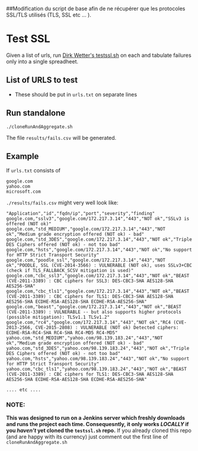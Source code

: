 ##Modification du script de base afin de ne récupérer que les protocoles SSL/TLS utilisés (TLS, SSL etc ... ).


# Test SSL
Given a list of urls, run [Dirk Wetter's testssl.sh](https://github.com/drwetter/testssl.sh) 
on each and tabulate failures only into a single spreadheet.

## List of URLS to test
* These should be put in `urls.txt` on separate lines


## Run standalone
```
./cloneRunAndAggregate.sh
```
The file `results/fails.csv` will be generated.

## Example
If `urls.txt` consists of

```
google.com
yahoo.com
microsoft.com
```

`./results/fails.csv` might very well look like:

```
"Application","id","fqdn/ip","port","severity","finding"
google.com,"sslv3","google.com/172.217.3.14","443","NOT ok","SSLv3 is offered (NOT ok)"
google.com,"std_MEDIUM","google.com/172.217.3.14","443","NOT ok","Medium grade encryption offered (NOT ok) - bad"
google.com,"std_3DES","google.com/172.217.3.14","443","NOT ok","Triple DES Ciphers offered (NOT ok) - not too bad"
google.com,"hsts","google.com/172.217.3.14","443","NOT ok","No support for HTTP Strict Transport Security"
google.com,"poodle_ssl","google.com/172.217.3.14","443","NOT ok","POODLE, SSL (CVE-2014-3566) : VULNERABLE (NOT ok), uses SSLv3+CBC (check if TLS_FALLBACK_SCSV mitigation is used)"
google.com,"cbc_ssl3","google.com/172.217.3.14","443","NOT ok","BEAST (CVE-2011-3389) : CBC ciphers for SSL3: DES-CBC3-SHA AES128-SHA AES256-SHA"
google.com,"cbc_tls1","google.com/172.217.3.14","443","NOT ok","BEAST (CVE-2011-3389) : CBC ciphers for TLS1: DES-CBC3-SHA AES128-SHA AES256-SHA ECDHE-RSA-AES128-SHA ECDHE-RSA-AES256-SHA"
google.com,"beast","google.com/172.217.3.14","443","NOT ok","BEAST (CVE-2011-3389) : VULNERABLE -- but also supports higher protocols (possible mitigation): TLSv1.1 TLSv1.2"
google.com,"rc4","google.com/172.217.3.14","443","NOT ok","RC4 (CVE-2013-2566, CVE-2015-2808) : VULNERABLE (NOT ok) Detected ciphers: ECDHE-RSA-RC4-SHA RC4-SHA RC4-MD5 RC4-MD5"
yahoo.com,"std_MEDIUM","yahoo.com/98.139.183.24","443","NOT ok","Medium grade encryption offered (NOT ok) - bad"
yahoo.com,"std_3DES","yahoo.com/98.139.183.24","443","NOT ok","Triple DES Ciphers offered (NOT ok) - not too bad"
yahoo.com,"hsts","yahoo.com/98.139.183.24","443","NOT ok","No support for HTTP Strict Transport Security"
yahoo.com,"cbc_tls1","yahoo.com/98.139.183.24","443","NOT ok","BEAST (CVE-2011-3389) : CBC ciphers for TLS1: DES-CBC3-SHA AES128-SHA AES256-SHA ECDHE-RSA-AES128-SHA ECDHE-RSA-AES256-SHA"

.... etc ....
```

### NOTE:
**This was designed to run on a Jenkins server which freshly 
downloads and runs the project each time.
Consequesntly, it only works *LOCALLY* if you *haven't* 
yet cloned the `testssl.sh` repo.**
If you already cloned this repo (and are happy with its currency) 
just comment out the first line of `cloneRunAndAggregate.sh`

